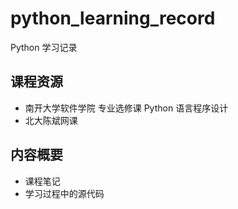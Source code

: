 # python_learning_record
Python 学习记录

## 课程资源
- 南开大学软件学院 专业选修课 Python 语言程序设计
- 北大陈斌网课

## 内容概要
- 课程笔记
- 学习过程中的源代码